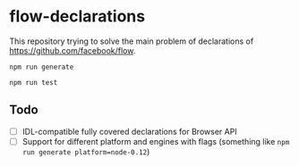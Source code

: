 flow-declarations
=================

This repository trying to solve the main problem of declarations of https://github.com/facebook/flow.

```
npm run generate

npm run test
```


## Todo

- [ ] IDL-compatible fully covered declarations for Browser API
- [ ] Support for different platform and engines with flags (something like `npm run generate platform=node-0.12`)
